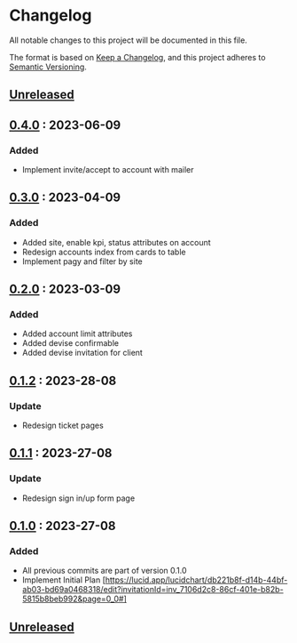 # Changelog

All notable changes to this project will be documented in this file.

The format is based on [Keep a Changelog](https://keepachangelog.com),
and this project adheres to [Semantic Versioning](https://semver.org).

## [Unreleased]

## [0.4.0] : 2023-06-09

### Added

- Implement invite/accept to account with mailer

## [0.3.0] : 2023-04-09

### Added

- Added site, enable kpi, status attributes on account
- Redesign accounts index from cards to table
- Implement pagy and filter by site

## [0.2.0] : 2023-03-09

### Added

- Added account limit attributes
- Added devise confirmable
- Added devise invitation for client

## [0.1.2] : 2023-28-08

### Update

- Redesign ticket pages

## [0.1.1] : 2023-27-08

### Update

- Redesign sign in/up form page

## [0.1.0] : 2023-27-08

### Added

- All previous commits are part of version 0.1.0
- Implement Initial Plan [https://lucid.app/lucidchart/db221b8f-d14b-44bf-ab03-bd69a0468318/edit?invitationId=inv_7106d2c8-86cf-401e-b82b-5815b8beb992&page=0_0#]

## [Unreleased]
[unreleased]: https://github.com/danrayfr/unified/branch/development#diff
[0.4.0]: https://github.com/danrayfr/unified/pull/7
[0.3.0]: https://github.com/danrayfr/unified/pull/6
[0.2.0]: https://github.com/danrayfr/unified/pull/5
[0.1.2]: https://github.com/danrayfr/unified/pull/3
[0.1.1]: https://github.com/danrayfr/unified/pull/1
[0.1.0]: https://github.com/danrayfr/unified
